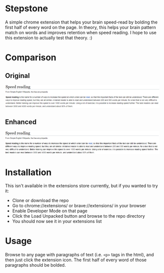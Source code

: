 # Stepstone
A simple chrome extension that helps your brain speed-read by bolding the first half of every word on the page. In theory, this helps your brain pattern match on words and improves retention when speed reading. I hope to use this extension to actually test that theory. :)

# Comparison
## Original
![Wikipedia's Speed Reading article](images/demo-before.png)
## Enhanced
![Wikipedia's Speed Reading article with enhancement](images/demo-after.png)

# Installation
This isn't available in the extensions store currently, but if you wanted to try it:
- Clone or download the repo
- Go to chrome://extensions/ or brave://extensions/ in your browser
- Enable Developer Mode on that page
- Click the Load Unpacked button and browse to the repo directory
- You should now see it in your extensions list

# Usage
Browse to any page with paragraphs of text (i.e. `<p>` tags in the html), and then just click the extension icon. The first half of every word of those paragraphs should be bolded.

